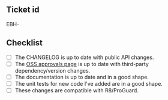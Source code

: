 
<!---Description/motivation above this comment please -->

## Ticket id

<!---Mentioning the ticket id automatically links to Jira. -->

EBH-

## Checklist

- [ ] The CHANGELOG is up to date with public API changes.
- [ ] The [OSS approvals page](https://gcloud.rth-de.ihost.com/confluence/display/EGA/02+OSSC+Delta+Approvals) is up to date with third-party dependency/version changes.
- [ ] The documentation is up to date and in a good shape.
- [ ] The unit tests for new code I've added are in a good shape.
- [ ] These changes are compatible with R8/ProGuard.
